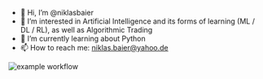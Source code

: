 - 👋 Hi, I’m @niklasbaier
- 👀 I’m interested in Artificial Intelligence and its forms of learning (ML / DL / RL), as well as Algorithmic Trading
- 🌱 I’m currently learning about Python
- 📫 How to reach me: niklas.baier@yahoo.de

<!---
niklasbaier/niklasbaier is a ✨ special ✨ repository because its `README.md` (this file) appears on your GitHub profile.
You can click the Preview link to take a look at your changes.
--->

![example workflow](https://github.com/github/docs/actions/workflows/main.yml/badge.svg)
